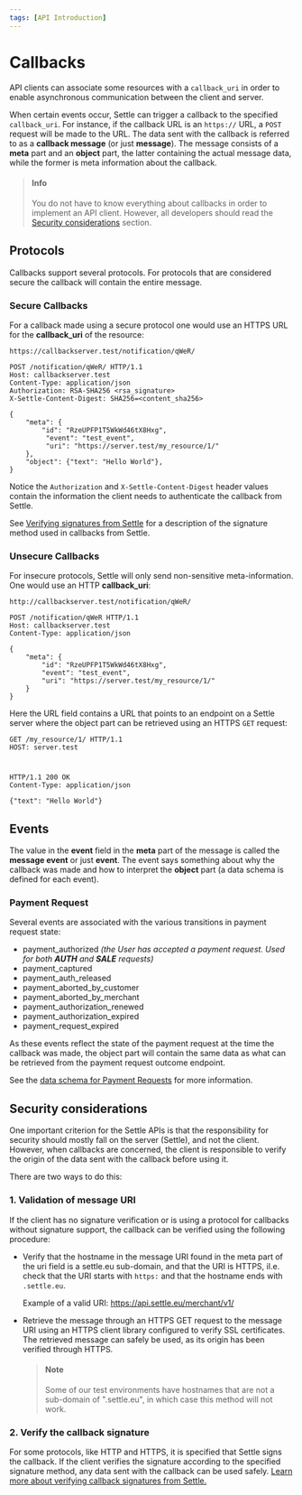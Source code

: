 ```yaml
---
tags: [API Introduction]
---
```


# Callbacks

API clients can associate some resources with a `callback_uri` in order to enable asynchronous communication between the client and server.

When certain events occur, Settle can trigger a callback to the specified `callback_uri`. For instance, if the callback URL is an `https://` URL, a `POST` request will be made to the URL. The data sent with the callback is referred to as a **callback message** (or just **message**). The message consists of a **meta** part and an **object** part, the latter containing the actual message data, while the former is meta information about the callback.

> #### Info
>
> You do not have to know everything about callbacks in order to implement an API client. However, all developers should read the [Security considerations](#security-considerations) section.

####

## Protocols

Callbacks support several protocols. For protocols that are considered secure the callback will contain the entire message.

### Secure Callbacks
For a callback made using a secure protocol one would use an HTTPS URL for the **callback_uri** of the resource: 

`https://callbackserver.test/notification/qWeR/`

```http title="Example request"
POST /notification/qWeR/ HTTP/1.1
Host: callbackserver.test
Content-Type: application/json
Authorization: RSA-SHA256 <rsa_signature>
X-Settle-Content-Digest: SHA256=<content_sha256>

{
    "meta": {
        "id": "RzeUPFP1T5WkWd46tX8Hxg",
         "event": "test_event",
         "uri": "https://server.test/my_resource/1/"
    },
    "object": {"text": "Hello World"},
}
```

Notice the `Authorization` and `X-Settle-Content-Digest` header values contain the information the client needs to authenticate the callback from Settle.

See [Verifying signatures from Settle]() for a description of the signature method used in callbacks from Settle.

### Unsecure Callbacks

For insecure protocols, Settle will only send non-sensitive meta-information. One would use an HTTP **callback_uri**:

`http://callbackserver.test/notification/qWeR/`

```http title="Example request"
POST /notification/qWeR HTTP/1.1
Host: callbackserver.test
Content-Type: application/json

{
    "meta": {
        "id": "RzeUPFP1T5WkWd46tX8Hxg",
        "event": "test_event",
        "uri": "https://server.test/my_resource/1/"
    }
}
```

Here the URL field contains a URL that points to an endpoint on a Settle server where the object part can be retrieved using an HTTPS `GET` request:

```http title="Request"
GET /my_resource/1/ HTTP/1.1
HOST: server.test
```
#

```http title="Response"
HTTP/1.1 200 OK
Content-Type: application/json

{"text": "Hello World"}
```

####

## Events

The value in the **event** field in the **meta** part of the message is called the **message event** or just **event**. The event says something about why the callback was made and how to interpret the **object** part (a data schema is defined for each event).

### Payment Request

Several events are associated with the various transitions in payment request state:

- payment_authorized *(the User has accepted a payment request. Used for both **AUTH** and **SALE** requests)*
- payment_captured
- payment_auth_released
- payment_aborted_by_customer
- payment_aborted_by_merchant
- payment_authorization_renewed
- payment_authorization_expired
- payment_request_expired

As these events reflect the state of the payment request at the time the callback was made, the object part will contain the same data as what can be retrieved from the payment request outcome endpoint.

See the [data schema for Payment Requests](../merchant-api/b3A6ODY4MjgyNA-merchant-payment-request-create#request-body) for more information.



## Security considerations

One important criterion for the Settle APIs is that the responsibility for security should mostly fall on the server (Settle), and not the client. However, when callbacks are concerned, the client is responsible to verify the origin of the data sent with the callback before using it.

There are two ways to do this:

### 1. Validation of message URI
If the client has no signature verification or is using a protocol for callbacks without signature support, the callback can be verified using the following procedure:

- Verify that the hostname in the message URI found in the meta part of the uri field is a settle.eu sub-domain, and that the URI is HTTPS, iI.e. check that the URI starts with `https:` and that the hostname ends with `.settle.eu`.

  Example of a valid URI:
  https://api.settle.eu/merchant/v1/
 

- Retrieve the message through an HTTPS GET request to the message URI using an HTTPS client library configured to verify SSL certificates. The retrieved message can safely be used, as its origin has been verified through HTTPS.

  > #### Note
  >
  > Some of our test environments have hostnames that are not a sub-domain of ".settle.eu", in which case this method will not work.
 

### 2. Verify the callback signature
For some protocols, like HTTP and HTTPS, it is specified that Settle signs the callback. If the client verifies the signature according to the specified signature method, any data sent with the callback can be used safely.
[Learn more about verifying callback signatures from Settle.](./ZG9jOjM0NzQwMDAw-verifying-signatures-from-settle)
